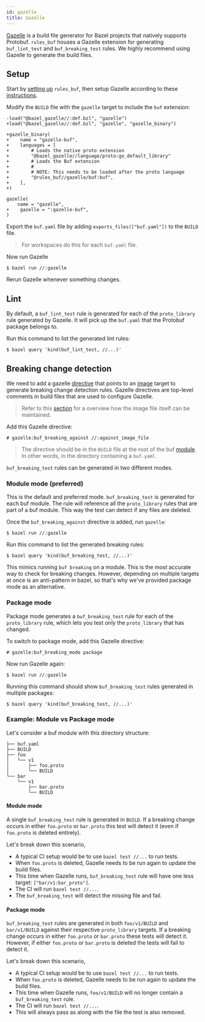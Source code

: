 ```yaml
---
id: gazelle
title: Gazelle
---
```


[Gazelle](https://github.com/bazelbuild/bazel-gazelle) is a build file generator for Bazel projects that natively supports Protobuf. `rules_buf` houses a Gazelle extension for generating `buf_lint_test` and `buf_breaking_test` rules. We highly recommend using Gazelle to generate the build files.

## Setup

Start by [setting up](overview) `rules_buf`, then setup Gazelle according to these [instructions](https://github.com/bazelbuild/bazel-gazelle#setup).

Modify the `BUILD` file with the `gazelle` target to include the `buf` extension:
```starlark title="BUIlD" {1-2,4-14,18}
-load("@bazel_gazelle//:def.bzl", "gazelle")
+load("@bazel_gazelle//:def.bzl", "gazelle", "gazelle_binary")

+gazelle_binary(
+    name = "gazelle-buf",    
+    languages = [
+        # Loads the native proto extension
+        "@bazel_gazelle//language/proto:go_default_library"
+        # Loads the Buf extension
+        #
+        # NOTE: This needs to be loaded after the proto language
+        "@rules_buf//gazelle/buf:buf",
+    ],
+)

gazelle(
    name = "gazelle",
+    gazelle = ":gazelle-buf",
)
```

Export the `buf.yaml` file by adding `exports_files(["buf.yaml"])` to the `BUILD` file.

> For workspaces do this for each `buf.yaml` file.

Now run Gazelle
```terminal
$ bazel run //:gazelle
```

Rerun Gazelle whenever something changes. 

## Lint

By default, a `buf_lint_test` rule is generated for each of the `proto_library` rule generated by Gazelle. It will pick up the `buf.yaml` that the Protobuf package belongs to.

Run this command to list the generated lint rules:

```terminal
$ bazel query 'kind(buf_lint_test, //...)'
```

## Breaking change detection

We need to add a gazelle [directive](https://github.com/bazelbuild/bazel-gazelle#directives) that points to an [image](/reference/images) target to generate breaking change detection rules. Gazelle directives are top-level comments in build files that are used to configure Gazelle.

> Refer to this [section](overview#against-image) for a overview how the image file itself can be maintained.

Add this Gazelle directive:

```starlark
# gazelle:buf_breaking_against //:against_image_file
```
> The directive should be in the `BUILD` file at the root of the buf [module](/bsr/overview#module). In other words, in the directory containing a `buf.yaml`.

`buf_breaking_test` rules can be generated in two different modes.

### Module mode (preferred)

This is the default and preferred mode. `buf_breaking_test` is generated for each buf module. The rule will reference all the `proto_library` rules that are part of a buf module. This way the test can detect if any files are deleted.

Once the `buf_breaking_against` directive is added, run `gazelle`:
```terminal
$ bazel run //:gazelle
```

Run this command to list the generated breaking rules:

```terminal
$ bazel query 'kind(buf_breaking_test, //...)'
```

This mimics running `buf breaking` on a module. This is the most accurate way to check for breaking changes. However, depending on multiple targets at once is an anti-pattern in bazel, so that's why we've provided package mode as an alternative.

### Package mode

Package mode generates a `buf_breaking_test` rule for each of the `proto_library` rule, which lets you test only the `proto_library` that has changed.

To switch to package mode, add this Gazelle directive:

```starlark
# gazelle:buf_breaking_mode package
```

Now run Gazelle again:
```terminal
$ bazel run //:gazelle
```

Running this command should show `buf_breaking_test` rules generated in multiple packages:

```terminal
$ bazel query 'kind(buf_breaking_test, //...)'
```

### Example: Module vs Package mode

Let's consider a buf module with this directory structure:

```terminal
├── buf.yaml
├── BUILD
├── foo
│   └── v1
│       ├── foo.proto
│       └── BUILD
└── bar
    └── v1
        ├── bar.proto
        └── BUILD
```
#### Module mode

A single `buf_breaking_test` rule is generated in `BUILD`. If a breaking change occurs in either `foo.proto` or `bar.proto` this test will detect it (even if `foo.proto` is deleted entirely).

Let's break down this scenario,
- A typical CI setup would be to use `bazel test //...` to run tests.
- When `foo.proto` is deleted, Gazelle needs to be run again to update the build files.
- This time when Gazelle runs, `buf_breaking_test` rule will have one less target: `["bar/v1:bar_proto"]`.
- The CI will run `bazel test //...`.
- The `buf_breaking_test` will detect the missing file and fail. 

#### Package mode

`buf_breaking_test` rules are generated in both `foo/v1/BUILD` and `bar/v1/BUILD` against their respective `proto_library` targets. If a breaking change occurs in either `foo.proto` or `bar.proto` these tests will detect it. However, if either `foo.proto` or `bar.proto` is deleted the tests will fail to detect it. 

Let's break down this scenario,
- A typical CI setup would be to use `bazel test //...` to run tests.
- When `foo.proto` is deleted, Gazelle needs to be run again to update the build files.
- This time when Gazelle runs, `foo/v1/BUILD` will no longer contain a `buf_breaking_test` rule.
- The CI will run `bazel test //...`.
- This will always pass as along with the file the test is also removed.
